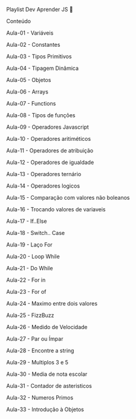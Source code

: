 Playlist Dev Aprender JS 🚀


Conteúdo

Aula-01 - Variáveis

Aula-02 - Constantes

Aula-03 - Tipos Primitivos

Aula-04 - Tipagem Dinâmica

Aula-05 - Objetos

Aula-06 - Arrays

Aula-07 - Functions

Aula-08 - Tipos de funções

Aula-09 - Operadores Javascript

Aula-10 - Operadores aritiméticos

Aula-11 - Operadores de atribuição

Aula-12 - Operadores de igualdade

Aula-13 - Operadores ternário

Aula-14 - Operadores logicos

Aula-15 - Comparação com valores não boleanos

Aula-16 - Trocando valores de variaveis

Aula-17 - If..Else

Aula-18 - Switch.. Case

Aula-19 - Laço For

Aula-20 - Loop While

Aula-21 - Do While

Aula-22 - For in

Aula-23 - For of

Aula-24 - Maximo entre dois valores

Aula-25 - FizzBuzz

Aula-26 - Medido de Velocidade

Aula-27 - Par ou Ímpar

Aula-28 - Encontre a string

Aula-29 - Multiplos 3 e 5

Aula-30 - Media de nota escolar

Aula-31 - Contador de asteristicos

Aula-32 - Numeros Primos

Aula-33 - Introdução  à Objetos


